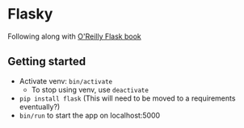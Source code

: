 # Flasky

Following along with [O'Reilly Flask book](https://learning.oreilly.com/library/view/flask-web-development/9781491991725/ch01.html#idm140583871764176)

## Getting started

- Activate venv: `bin/activate`
  - To stop using venv, use `deactivate`
- `pip install flask` (This will need to be moved to a requirements eventually?)
- `bin/run` to start the app on localhost:5000
